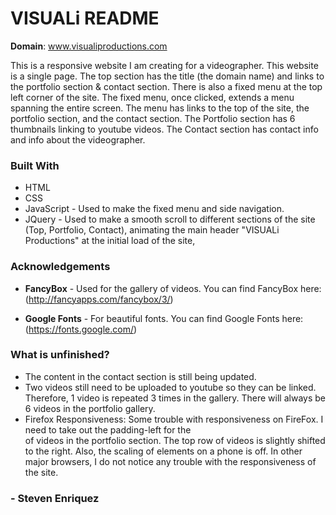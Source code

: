 # VISUALi README

**Domain**: www.visualiproductions.com

This is a responsive website I am creating for a videographer. This website is a single page. The top section has the title (the domain name)
and links to the portfolio section & contact section. There is also a fixed menu at the top left corner of the site. The fixed menu, once 
clicked, extends a menu spanning the entire screen. The menu has links to the top of the site, the portfolio section, and 
the contact section. The Portfolio section has 6 thumbnails linking to youtube videos. The Contact section has contact info and info about
the videographer.

### Built With

* HTML
* CSS
* JavaScript - Used to make the fixed menu and side navigation.
* JQuery - Used to make a smooth scroll to different sections of the site (Top, Portfolio, Contact), 
           animating the main header "VISUALi Productions" at the initial load of the site,
           

### Acknowledgements

* **FancyBox** - Used for the gallery of videos.
                 You can find FancyBox here: (http://fancyapps.com/fancybox/3/)
                 
* **Google Fonts** - For beautiful fonts. You can find Google Fonts here: (https://fonts.google.com/)

### What is unfinished?

* The content in the contact section is still being updated.
* Two videos still need to be uploaded to youtube so they can be linked. Therefore, 1 video is repeated 3 times in the gallery.
  There will always be 6 videos in the portfolio gallery.
* Firefox Responsiveness: Some trouble with responsiveness on FireFox. I need to take out the padding-left for the <div> of videos in the portfolio section.
           The top row of videos is slightly shifted to the right. Also, the scaling of elements on a phone is off. In other major browsers, 
           I do not notice any trouble with the responsiveness of the site.
           
           
### - Steven Enriquez

